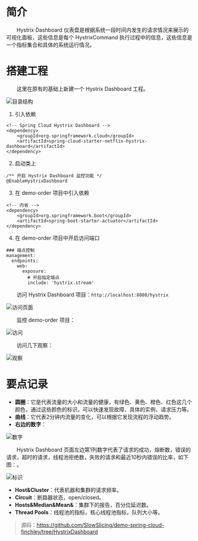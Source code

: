 # 简介

　　Hystrix Dashboard 仪表盘是根据系统一段时间内发生的请求情况来展示的可视化面板，这些信息是每个 HystrixCommand 执行过程中的信息，这些信息是一个指标集合和具体的系统运行情况。

# 搭建工程

　　这里在原有的基础上新建一个 Hystrix Dashboard 工程。

![目录结构](http://img.lynchj.com/ca3e283365f743a8b3af5bbaac79ae75.png)

1. 引入依赖

```
<!-- Spring Cloud Hystrix Dashboard -->
<dependency>
    <groupId>org.springframework.cloud</groupId>
    <artifactId>spring-cloud-starter-netflix-hystrix-dashboard</artifactId>
</dependency>
```

2. 启动类上

```
/** 开启 Hystrix Dashboard 监控功能 */
@EnableHystrixDashboard
```

3. 在 demo-order 项目中引入依赖

```
<!-- 内省 -->
<dependency>
    <groupId>org.springframework.boot</groupId>
    <artifactId>spring-boot-starter-actuator</artifactId>
</dependency>
```

4. 在 demo-order 项目中开启访问端口

```
### 端点控制
management:
  endpoints:
    web:
      exposure:
        # 开启指定端点
        include: 'hystrix.stream'
```

　　访问 Hystrix Dashboard 项目：`http://localhost:8080/hystrix`

![访问页面](http://img.lynchj.com/75dd6f4fbbc44dd3bbb84df9d0765520.png)

　　监控 demo-order 项目：

![访问](http://img.lynchj.com/c05668021ef647fda26545185adc6091.png)

　　访问几下观察：

![观察](http://img.lynchj.com/afc495e09ffc4892a7d44bab9257988d.gif)

# 要点记录

* **圆圈**：它是代表流量的大小和流量的健康，有绿色、黄色、橙色、红色这几个颜色，通过这些颜色的标识，可以快速发现故障、具体的实例、请求压力等。
* **曲线**：它代表2分钟内流量的变化，可以根据它发现流程的浮动趋势。
* **右边的数字**：

![数字](http://img.lynchj.com/816ff4235df24bfa8d287db0a2b7f9d4.png)

　　Hystrix Dashboard 页面左边第1列数字代表了请求的成功，熔断数，错误的请求，超时的请求，线程池拒绝数，失败的请求和最近10秒内错误的比率，如下图：。


![标识](http://img.lynchj.com/ca82d5d21aff4193a2a7d35102c3b428.png)

* **Host&Cluster**：代表机器和集群的请求频率。
* **Circuit**：断路器状态，open/closed。
* **Hosts&Median&Mean&**：集群下的报告，百分位延迟数。
* **Thread Pools**：线程池的指标，核心线程池指标，队列大小等。

> 源码：https://github.com/SlowSlicing/demo-spring-cloud-finchley/tree/HystrixDashboard
